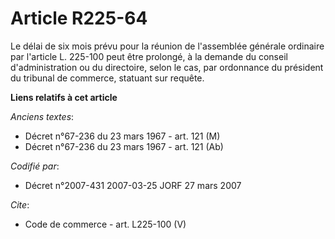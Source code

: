 # Article R225-64

Le délai de six mois prévu pour la réunion de l'assemblée générale ordinaire par l'article L. 225-100 peut être prolongé, à
la demande du conseil d'administration ou du directoire, selon le cas, par ordonnance du président du tribunal de commerce,
statuant sur requête.

**Liens relatifs à cet article**

_Anciens textes_:

  - Décret n°67-236 du 23 mars 1967 - art. 121 (M)
  - Décret n°67-236 du 23 mars 1967 - art. 121 (Ab)

_Codifié par_:

  - Décret n°2007-431 2007-03-25 JORF 27 mars 2007

_Cite_:

  - Code de commerce - art. L225-100 (V)
